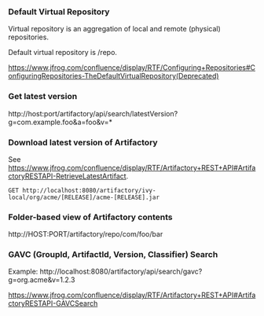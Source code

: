 ### Default Virtual Repository

Virtual repository is an aggregation of local and remote (physical) repositories.

Default virtual repository is /repo.

https://www.jfrog.com/confluence/display/RTF/Configuring+Repositories#ConfiguringRepositories-TheDefaultVirtualRepository(Deprecated)


### Get latest version

http://host:port/artifactory/api/search/latestVersion?g=com.example.foo&a=foo&v=*


### Download latest version of Artifactory

See https://www.jfrog.com/confluence/display/RTF/Artifactory+REST+API#ArtifactoryRESTAPI-RetrieveLatestArtifact.

```
GET http://localhost:8080/artifactory/ivy-local/org/acme/[RELEASE]/acme-[RELEASE].jar
```

### Folder-based view of Artifactory contents

http://HOST:PORT/artifactory/repo/com/foo/bar


### GAVC (GroupId, ArtifactId, Version, Classifier) Search

Example: http://localhost:8080/artifactory/api/search/gavc?g=org.acme&v=1.2.3

https://www.jfrog.com/confluence/display/RTF/Artifactory+REST+API#ArtifactoryRESTAPI-GAVCSearch